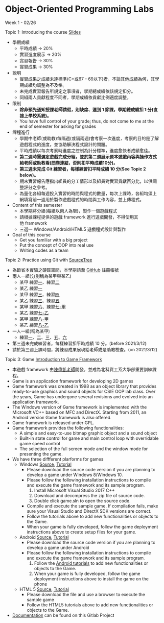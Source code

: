 # Object-Oriented Programming Labs

Week 1 - 02/26

Topic 1: Introducing the course [Slides](https://css-gitlab.csie.ntut.edu.tw/109000000/oopl2020s/-/blob/master/3.%20Slides/OOPL_Week_1.pdf)

- 學期成績
    - 平時成績 -> 20% 
    - 實習進度展示 -> 20% 
    - 實習報告 -> 30% 
    - 實習成果 -> 30%
- 說明
    - 實習成果之成績未達標準(C+或67 - 69以下)者，不論其他成績為何，其學期成績均調整為不及格。
    - 未完成實習報告所規定之事項者，學期總成績依該規定扣分。
    - 同組兩人貢獻程度不同者，學期成績依貢獻比例適度調整。
- 限制
    - **除非預先通知授課老師請假，則缺席、遲到 1 節課，學期總成績扣 1 分(直接上學校系統)。**
    - You have full control of your grade; thus, do not come to me at the end of semester for asking for grades
- 課程進行
    - 學期中老師(或助教)每隔週(或隔兩週)會考察一次進度，考察的目的是了解遊戲程式的進度，並協助解決程式設計的問題。
    - 平時成績以每次考察時進度之控制為計分標準，進度愈快者成績愈佳。
    - **第二週時需選定遊戲完成分組，並於第二週展示原本遊戲內容與操作方式給老師或助教看([問卷連結](https://forms.gle/rD1nx5tKYaxBARvV8)，否則扣平時成績10分)。**
    - **第三週未完成 Git 練習者，每樣練習扣平時成績 10 分(See Topic 2 below)。**
    - 期末實習報告應指出組員的分工情形以及組員對實習貢獻百分比，以供調整評分之參考。
    - 為量化各組每週投入實習的時間與程式的數量，每次上課時，各組均須上網填寫前一週用於製作遊戲程式的時間與工作內容，並上傳程式。
- Content of this semester
    - 本學期將分組(每組以兩人為限)，製作一個遊戲程式
    - 請根據課程提供的遊戲 framework 進行遊戲開發，不得使用其他 framework
    - 三選一 Windows/Android/HTML5 遊戲程式設計與製作
- Goal of this course
    - Get you familiar with a big project
    - Put the concept of OOP into real use
    - Writing codes as a team
    
Topic 2: Practice using Git with [SourceTree](https://www.sourcetreeapp.com/)

- 為節省本實驗之硬碟空間，本學期請至 [GitHub](https://github.com/) 註冊帳號
- 兩人一組(分別稱為某甲與某乙)
    - 某甲 練習[一](https://css-gitlab.csie.ntut.edu.tw/109000000/oopl2020s/-/blob/master/1.%20Practice%20Git/GitTutorial-1.pdf)、練習[二](https://css-gitlab.csie.ntut.edu.tw/109000000/oopl2020s/-/blob/master/1.%20Practice%20Git/GitTutorial-2.pdf)
    - 某乙 練習[一](https://css-gitlab.csie.ntut.edu.tw/109000000/oopl2020s/-/blob/master/1.%20Practice%20Git/GitTutorial-1.pdf)
    - 某甲 練習[三](https://css-gitlab.csie.ntut.edu.tw/109000000/oopl2020s/-/blob/master/1.%20Practice%20Git/GitTutorial-3.pdf)、練習[四](https://css-gitlab.csie.ntut.edu.tw/109000000/oopl2020s/-/blob/master/1.%20Practice%20Git/GitTutorial-4.pdf)
    - 某乙 練習[三](https://css-gitlab.csie.ntut.edu.tw/109000000/oopl2020s/-/blob/master/1.%20Practice%20Git/GitTutorial-3.pdf)、練習[五](https://css-gitlab.csie.ntut.edu.tw/109000000/oopl2020s/-/blob/master/1.%20Practice%20Git/GitTutorial-5.pdf)
    - 某甲 練習[六](https://css-gitlab.csie.ntut.edu.tw/109000000/oopl2020s/-/blob/master/1.%20Practice%20Git/GitTutorial-6.pdf)、練習[七-甲](https://css-gitlab.csie.ntut.edu.tw/109000000/oopl2020s/-/blob/master/1.%20Practice%20Git/GitTutorial-7A.pdf)
    - 某乙 練習[七-乙](https://css-gitlab.csie.ntut.edu.tw/109000000/oopl2020s/-/blob/master/1.%20Practice%20Git/GitTutorial-7B.pdf)
    - 某甲 練習[八-甲](https://css-gitlab.csie.ntut.edu.tw/109000000/oopl2020s/-/blob/master/1.%20Practice%20Git/GitTutorial-8A.pdf)
    - 某乙 練習[八-乙](https://css-gitlab.csie.ntut.edu.tw/109000000/oopl2020s/-/blob/master/1.%20Practice%20Git/GitTutorial-8B.pdf)
- 一人一組(稱為某甲)
    - 練習[一](https://css-gitlab.csie.ntut.edu.tw/109000000/oopl2020s/-/blob/master/1.%20Practice%20Git/GitTutorial-1.pdf)、[二](https://css-gitlab.csie.ntut.edu.tw/109000000/oopl2020s/-/blob/master/1.%20Practice%20Git/GitTutorial-2.pdf)、[三](https://css-gitlab.csie.ntut.edu.tw/109000000/oopl2020s/-/blob/master/1.%20Practice%20Git/GitTutorial-3.pdf)、[五](https://css-gitlab.csie.ntut.edu.tw/109000000/oopl2020s/-/blob/master/1.%20Practice%20Git/GitTutorial-5.pdf)、[六](https://css-gitlab.csie.ntut.edu.tw/109000000/oopl2020s/-/blob/master/1.%20Practice%20Git/GitTutorial-6.pdf)
- 第三週未完成練習者，每樣練習扣平時成績 10 分。(before 2021/3/12)
- 請於第三週上課時間，將練習成果展現給老師或是助教檢查。(on 2021/3/12)

Topic 3: Game [Introduction to Game Framework](https://css-gitlab.csie.ntut.edu.tw/109000000/oopl2020s/-/blob/master/3.%20Slides/Intro_to_GameFramework.pdf)

- 本遊戲 framework 由[陳偉凱老師](http://www.cc.ntut.edu.tw/~wkchen/)開發，並成為北科資工系大學部重要訓練課程。
- Game is an application framework for developing 2D games
- Game framework was created in 1998 as an object library that provides ready-to-use graphics and sound objects for CSIE OOP lab class.  Over the years, Game has undergone several revisions and evolved into an application framework.
- The Windows version of Game framework is implemented with the Microsoft VC++ based on MFC and DirectX. Starting from 2011, an Android version Game framework is also offered.
- Game framework is released under GPL.
- Game framework provides the following functionalities:
    - A simple and easy-to-use bitmap graphic object and a sound object
    - Built-in state control for game and main control loop with overridable game speed control
    - The selection of the full screen mode and the window mode for presenting the game.
- We have three diffferent plarforms for games
    - Windows [Source](https://css-gitlab.csie.ntut.edu.tw/109000000/oopl2020s/-/blob/master/4.%20Source%20Code/game4.10.zip), [Tutorial](https://css-gitlab.csie.ntut.edu.tw/109000000/oopl2020s/-/tree/master/0.%20Documentation)
        - Please download the source code version if you are planning to develop a game under Windows 8/Windows 10.
        - Please follow the following installation instructions to compile and execute the game framework and its sample program.
            1. Install Microsoft Visual Studio 2017 C++
            2. Download and decompress the zip file of source code.
            3. Double click game.sln to open the source code.
        - Compile and execute the sample game. If compilation fails, make sure your Visual Studio and DirectX SDK versions are correct.
        - Follow the tutorials above to add new functionalities or objects to the Game.
        - When your game is fully developed, follow the game deployment instructions above to create setup files for your game.
    - Android [Source](https://css-gitlab.csie.ntut.edu.tw/109000000/oopl2020s/-/blob/master/4.%20Source%20Code/androidGameV2.4.rar), [Tutorial](https://css-gitlab.csie.ntut.edu.tw/109000000/oopl2020s/-/tree/master/0.%20Documentation)
        - Please download the source code version if you are planning to develop a game under Android
        - Please follow the following installation instructions to compile and execute the game framework and its sample program.
            1. Follow the [Android tutorials](https://css-gitlab.csie.ntut.edu.tw/109000000/oopl2020s/-/blob/master/0.%20Documentation/Android_tutorials.pdf) to add new functionalities or objects to the Game.
            2. When your game is fully developed, follow the game deployment instructions above to install the game on the phone
    - HTML 5 [Source](https://css-gitlab.csie.ntut.edu.tw/109000000/oopl2020s/-/blob/master/4.%20Source%20Code/html5_game3.3.zip), [Tutorial](https://css-gitlab.csie.ntut.edu.tw/109000000/oopl2020s/-/tree/master/0.%20Documentation)
        - Please download the file and use a browser to execute the sample game
        - Follow the HTML5 tutorials above to add new functionalities or objects to the Game.
- [Documentation](https://css-gitlab.csie.ntut.edu.tw/109000000/oopl2020s/-/tree/master/0.%20Documentation) can be found on this Gitlab Project


